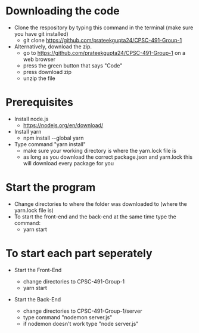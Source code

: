 # Downloading the code

- Clone the respository by typing this command in the terminal (make sure you have git installed)
  - git clone https://github.com/prateekgupta24/CPSC-491-Group-1
- Alternatively, download the zip.
  - go to https://github.com/prateekgupta24/CPSC-491-Group-1 on a web browser
  - press the green button that says "Code"
  - press download zip
  - unzip the file
  
# Prerequisites

- Install node.js
  - https://nodejs.org/en/download/
- Install yarn
  - npm install --global yarn
- Type command "yarn install"
  - make sure your working directory is where the yarn.lock file is
  - as long as you download the correct package.json and yarn.lock this will download every package for you

# Start the program

- Change directories to where the folder was downloaded to (where the yarn.lock file is)
- To start the front-end and the back-end at the same time type the command:
  - yarn start

# To start each part seperately

- Start the Front-End
  - change directories to CPSC-491-Group-1
  - yarn start

- Start the Back-End
  - change directories to CPSC-491-Group-1/server
  - type command "nodemon server.js"
  - if nodemon doesn't work type "node server.js"
